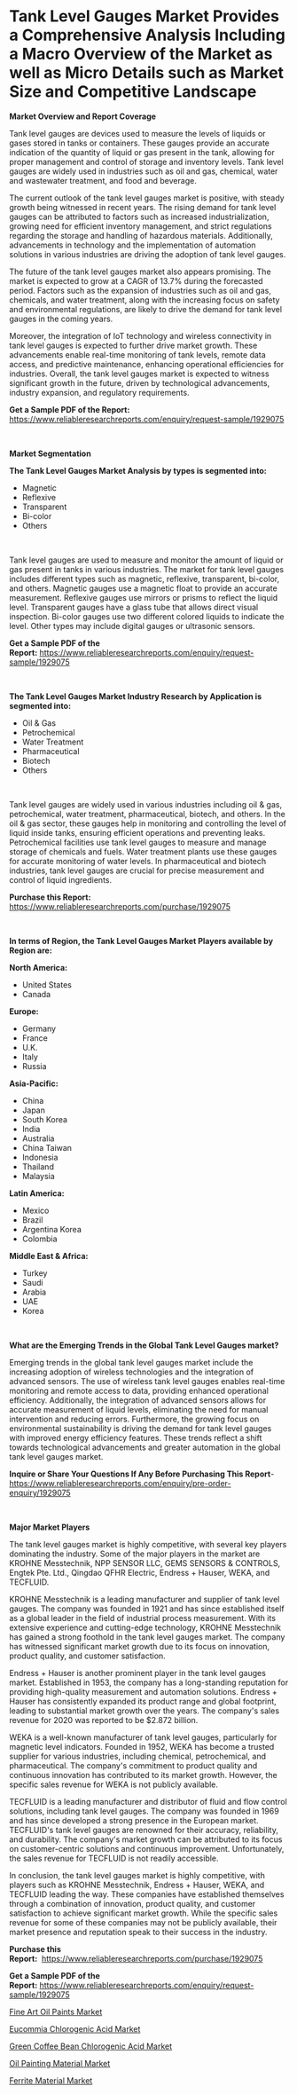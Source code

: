<p><h1>Tank Level Gauges Market Provides a Comprehensive Analysis Including a Macro Overview of the Market as well as Micro Details such as Market Size and Competitive Landscape</h1></p><p><strong>Market Overview and Report Coverage</strong></p>
<p><p>Tank level gauges are devices used to measure the levels of liquids or gases stored in tanks or containers. These gauges provide an accurate indication of the quantity of liquid or gas present in the tank, allowing for proper management and control of storage and inventory levels. Tank level gauges are widely used in industries such as oil and gas, chemical, water and wastewater treatment, and food and beverage.</p><p>The current outlook of the tank level gauges market is positive, with steady growth being witnessed in recent years. The rising demand for tank level gauges can be attributed to factors such as increased industrialization, growing need for efficient inventory management, and strict regulations regarding the storage and handling of hazardous materials. Additionally, advancements in technology and the implementation of automation solutions in various industries are driving the adoption of tank level gauges.</p><p>The future of the tank level gauges market also appears promising. The market is expected to grow at a CAGR of 13.7% during the forecasted period. Factors such as the expansion of industries such as oil and gas, chemicals, and water treatment, along with the increasing focus on safety and environmental regulations, are likely to drive the demand for tank level gauges in the coming years.</p><p>Moreover, the integration of IoT technology and wireless connectivity in tank level gauges is expected to further drive market growth. These advancements enable real-time monitoring of tank levels, remote data access, and predictive maintenance, enhancing operational efficiencies for industries. Overall, the tank level gauges market is expected to witness significant growth in the future, driven by technological advancements, industry expansion, and regulatory requirements.</p></p>
<p><strong>Get a Sample PDF of the Report:</strong> <a href="https://www.reliableresearchreports.com/enquiry/request-sample/1929075">https://www.reliableresearchreports.com/enquiry/request-sample/1929075</a></p>
<p>&nbsp;</p>
<p><strong>Market Segmentation</strong></p>
<p><strong>The Tank Level Gauges Market Analysis by types is segmented into:</strong></p>
<p><ul><li>Magnetic</li><li>Reflexive</li><li>Transparent</li><li>Bi-color</li><li>Others</li></ul></p>
<p>&nbsp;</p>
<p><p>Tank level gauges are used to measure and monitor the amount of liquid or gas present in tanks in various industries. The market for tank level gauges includes different types such as magnetic, reflexive, transparent, bi-color, and others. Magnetic gauges use a magnetic float to provide an accurate measurement. Reflexive gauges use mirrors or prisms to reflect the liquid level. Transparent gauges have a glass tube that allows direct visual inspection. Bi-color gauges use two different colored liquids to indicate the level. Other types may include digital gauges or ultrasonic sensors.</p></p>
<p><strong>Get a Sample PDF of the Report:</strong>&nbsp;<a href="https://www.reliableresearchreports.com/enquiry/request-sample/1929075">https://www.reliableresearchreports.com/enquiry/request-sample/1929075</a></p>
<p>&nbsp;</p>
<p><strong>The Tank Level Gauges Market Industry Research by Application is segmented into:</strong></p>
<p><ul><li>Oil & Gas</li><li>Petrochemical</li><li>Water Treatment</li><li>Pharmaceutical</li><li>Biotech</li><li>Others</li></ul></p>
<p>&nbsp;</p>
<p><p>Tank level gauges are widely used in various industries including oil & gas, petrochemical, water treatment, pharmaceutical, biotech, and others. In the oil & gas sector, these gauges help in monitoring and controlling the level of liquid inside tanks, ensuring efficient operations and preventing leaks. Petrochemical facilities use tank level gauges to measure and manage storage of chemicals and fuels. Water treatment plants use these gauges for accurate monitoring of water levels. In pharmaceutical and biotech industries, tank level gauges are crucial for precise measurement and control of liquid ingredients.</p></p>
<p><strong>Purchase this Report:</strong>&nbsp; <a href="https://www.reliableresearchreports.com/purchase/1929075">https://www.reliableresearchreports.com/purchase/1929075</a></p>
<p>&nbsp;</p>
<p><strong>In terms of Region, the Tank Level Gauges Market Players available by Region are:</strong></p>
<p>
    <p> <strong> North America: </strong>
        <ul>
            <li>United States</li>
            <li>Canada</li>
        </ul>
        </p> 
    <p> <strong> Europe: </strong>
        <ul>
            <li>Germany</li>
            <li>France</li>
            <li>U.K.</li>
            <li>Italy</li>
            <li>Russia</li>
        </ul>
        </p> 
    <p> <strong> Asia-Pacific: </strong>
        <ul>
            <li>China</li>
            <li>Japan</li>
            <li>South Korea</li>
            <li>India</li>
            <li>Australia</li>
            <li>China Taiwan</li>
            <li>Indonesia</li>
            <li>Thailand</li>
            <li>Malaysia</li>
        </ul>
        </p> 
    <p> <strong> Latin America: </strong>
        <ul>
            <li>Mexico</li>
            <li>Brazil</li>
            <li>Argentina Korea</li>
            <li>Colombia</li>
        </ul>
        </p> 
    <p> <strong> Middle East & Africa: </strong>
        <ul>
            <li>Turkey</li>
            <li>Saudi</li>
            <li>Arabia</li>
            <li>UAE</li>
            <li>Korea</li>
        </ul>
    </p>
    </p>
<p>&nbsp;</p>
<p><strong>What are the Emerging Trends in the Global Tank Level Gauges market?</strong></p>
<p><p>Emerging trends in the global tank level gauges market include the increasing adoption of wireless technologies and the integration of advanced sensors. The use of wireless tank level gauges enables real-time monitoring and remote access to data, providing enhanced operational efficiency. Additionally, the integration of advanced sensors allows for accurate measurement of liquid levels, eliminating the need for manual intervention and reducing errors. Furthermore, the growing focus on environmental sustainability is driving the demand for tank level gauges with improved energy efficiency features. These trends reflect a shift towards technological advancements and greater automation in the global tank level gauges market.</p></p>
<p><strong>Inquire or Share Your Questions If Any Before Purchasing This Report</strong>- <a href="https://www.reliableresearchreports.com/enquiry/pre-order-enquiry/1929075">https://www.reliableresearchreports.com/enquiry/pre-order-enquiry/1929075</a></p>
<p>&nbsp;</p>
<p><strong>Major Market Players</strong></p>
<p><p>The tank level gauges market is highly competitive, with several key players dominating the industry. Some of the major players in the market are KROHNE Messtechnik, NPP SENSOR LLC, GEMS SENSORS & CONTROLS, Engtek Pte. Ltd., Qingdao QFHR Electric, Endress + Hauser, WEKA, and TECFLUID.</p><p>KROHNE Messtechnik is a leading manufacturer and supplier of tank level gauges. The company was founded in 1921 and has since established itself as a global leader in the field of industrial process measurement. With its extensive experience and cutting-edge technology, KROHNE Messtechnik has gained a strong foothold in the tank level gauges market. The company has witnessed significant market growth due to its focus on innovation, product quality, and customer satisfaction.</p><p>Endress + Hauser is another prominent player in the tank level gauges market. Established in 1953, the company has a long-standing reputation for providing high-quality measurement and automation solutions. Endress + Hauser has consistently expanded its product range and global footprint, leading to substantial market growth over the years. The company's sales revenue for 2020 was reported to be $2.872 billion.</p><p>WEKA is a well-known manufacturer of tank level gauges, particularly for magnetic level indicators. Founded in 1952, WEKA has become a trusted supplier for various industries, including chemical, petrochemical, and pharmaceutical. The company's commitment to product quality and continuous innovation has contributed to its market growth. However, the specific sales revenue for WEKA is not publicly available.</p><p>TECFLUID is a leading manufacturer and distributor of fluid and flow control solutions, including tank level gauges. The company was founded in 1969 and has since developed a strong presence in the European market. TECFLUID's tank level gauges are renowned for their accuracy, reliability, and durability. The company's market growth can be attributed to its focus on customer-centric solutions and continuous improvement. Unfortunately, the sales revenue for TECFLUID is not readily accessible.</p><p>In conclusion, the tank level gauges market is highly competitive, with players such as KROHNE Messtechnik, Endress + Hauser, WEKA, and TECFLUID leading the way. These companies have established themselves through a combination of innovation, product quality, and customer satisfaction to achieve significant market growth. While the specific sales revenue for some of these companies may not be publicly available, their market presence and reputation speak to their success in the industry.</p></p>
<p><strong>Purchase this Report:</strong>&nbsp;&nbsp;<a href="https://www.reliableresearchreports.com/purchase/1929075">https://www.reliableresearchreports.com/purchase/1929075</a></p>
<p></p>
<p><strong>Get a Sample PDF of the Report:</strong>&nbsp;<a href="https://www.reliableresearchreports.com/enquiry/request-sample/1929075">https://www.reliableresearchreports.com/enquiry/request-sample/1929075</a></p>
<p><p><a href="https://medium.com/@geneeffertz/analyzing-fine-art-oil-paints-market-global-industry-perspective-and-forecast-2023-to-2030-cb8d3d4bde87">Fine Art Oil Paints Market</a></p><p><a href="https://medium.com/@tiannathiel2023/analyzing-eucommia-chlorogenic-acid-market-global-industry-perspective-and-forecast-2023-to-2030-b07247d23342">Eucommia Chlorogenic Acid Market</a></p><p><a href="https://medium.com/@serenaframi/green-coffee-bean-chlorogenic-acid-market-outlook-industry-overview-and-forecast-2023-to-2030-97faf8bf0284">Green Coffee Bean Chlorogenic Acid Market</a></p><p><a href="https://medium.com/@omamuller06/oil-painting-material-market-analysis-its-cagr-market-segmentation-and-global-industry-overview-ad8ba2f75a37">Oil Painting Material Market</a></p><p><a href="https://medium.com/@ashleyhills1920/ferrite-material-market-insights-into-market-cagr-market-trends-and-growth-strategies-3d328c03313d">Ferrite Material Market</a></p></p>